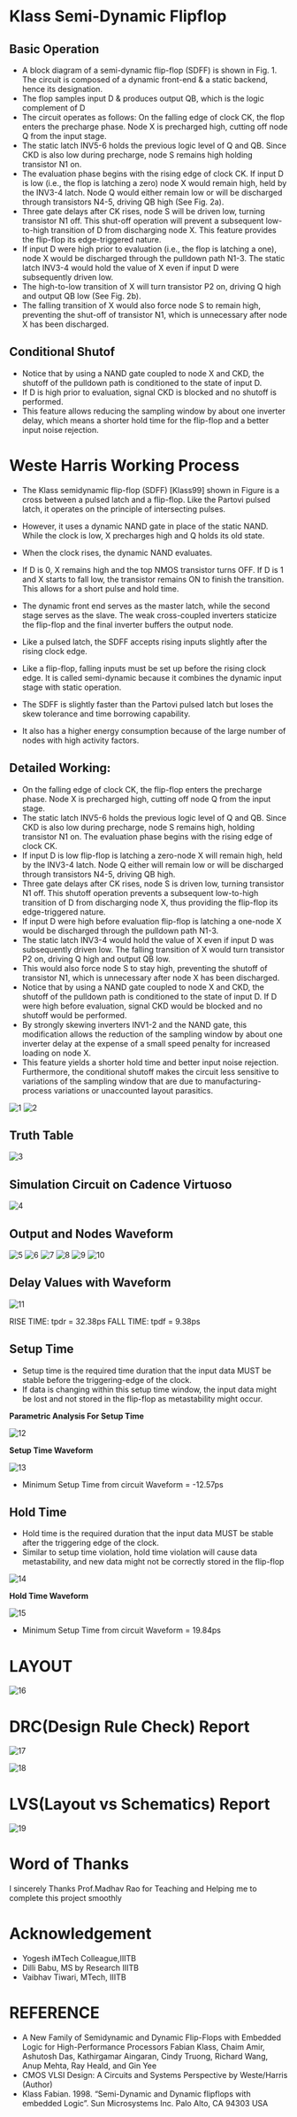 # Klass Semi-Dynamic Flipflop

## Basic Operation

* A block diagram of a semi-dynamic flip-flop (SDFF) is shown in Fig. 1. The circuit is composed of a dynamic front-end & a static backend, hence its designation. 
* The flop samples input D & produces output QB, which is the logic complement of D
* The circuit operates as follows: On the falling edge of clock CK, the flop enters the precharge phase. Node X is precharged high, cutting off node Q from the input stage. 
* The static latch INV5-6 holds the previous logic level of Q and QB. Since CKD is also low during precharge, node S remains high holding transistor N1 on. 
* The evaluation phase begins with the rising edge of clock CK. If input D is low (i.e., the flop is latching a zero) node X would remain high, held by the INV3-4 latch. 
Node Q would either remain low or will be discharged through transistors N4-5, driving QB high (See Fig. 2a). 
* Three gate delays after CK rises, node S will be driven low, turning transistor N1 off. This shut-off operation will 
prevent a subsequent low-to-high transition of D from discharging node X. This feature provides the flip-flop its edge-triggered nature.
* If input D were high prior to evaluation (i.e., the flop is latching a one), node X would be discharged through the pulldown path N1-3. The static latch INV3-4 
would hold the value of X even if input D were subsequently driven low. 
* The high-to-low transition of X will turn transistor P2 on, driving Q high and output QB low (See Fig. 2b). 
* The falling transition of X would also force node S to remain high, preventing the shut-off of transistor N1, which is unnecessary after node X has been discharged.

## Conditional Shutof

* Notice that by using a NAND gate coupled to node X and CKD, the shutoff of the pulldown path is conditioned to the state of input D. 
* If D is high prior to evaluation, signal CKD is blocked and no shutoff is performed.
* This feature allows reducing the sampling window by about one inverter delay, which means a shorter hold time for the flip-flop and a better input noise rejection.

# Weste Harris Working Process

* The Klass semidynamic flip-flop (SDFF) [Klass99] shown in Figure is a cross between a pulsed latch and a flip-flop. Like the Partovi pulsed latch, it operates on the
principle of intersecting pulses. 
* However, it uses a dynamic NAND gate in place of the static NAND. While the clock is low, X precharges high and Q holds its old state.
* When the clock rises, the dynamic NAND evaluates.
* If D is 0, X remains high and the top NMOS transistor turns OFF. If D is 1 and X starts to fall low, the transistor remains ON to finish the transition. This allows for a short pulse and hold time.
* The dynamic front end serves as the master latch, while the second stage serves as the slave. The weak cross-coupled inverters staticize the flip-flop and the final inverter buffers the output node.

* Like a pulsed latch, the SDFF accepts rising inputs slightly after the rising clock edge.
* Like a flip-flop, falling inputs must be set up before the rising clock edge. It is called semi-dynamic because it combines the dynamic input stage with static operation.
* The SDFF is slightly faster than the Partovi pulsed latch but loses the skew tolerance and time borrowing capability.
* It also has a higher energy consumption because of the large number of nodes with high activity factors.

## Detailed Working:

* On the falling edge of clock CK, the flip-flop enters the precharge phase. Node X is precharged high, cutting off node Q from the input stage.
* The static latch INV5-6 holds the previous logic level of Q and QB. Since CKD is also low during precharge, node S remains high, holding transistor N1 on. The evaluation phase begins with the rising edge of clock CK.
* If input D is low flip-flop is latching a zero-node X will remain high, held by the INV3-4 latch. Node Q either will remain low or will be discharged through transistors N4-5, driving QB high.
* Three gate delays after CK rises, node S is driven low, turning transistor N1 off. This shutoff operation prevents a subsequent low-to-high transition of D from discharging node X, thus providing the flip-flop its edge-triggered nature.
* If input D were high before evaluation flip-flop is latching a one-node X would be discharged through the pulldown path N1-3.
* The static latch INV3-4 would hold the value of X even if input D was subsequently driven low. The falling transition of X would turn transistor P2 on, driving Q high and output QB low.
* This would also force node S to stay high, preventing the shutoff of transistor N1, which is unnecessary after node X has been discharged.
* Notice that by using a NAND gate coupled to node X and CKD, the shutoff of the pulldown path is conditioned to the state of input D. If D were high before evaluation, signal CKD would be blocked and no shutoff would be performed.
* By strongly skewing inverters INV1-2 and the NAND gate, this modification allows the reduction of the sampling window by about one inverter delay at the expense of a small speed penalty for increased loading on node X.
* This feature yields a shorter hold time and better input noise rejection. Furthermore, the conditional shutoff makes the circuit less sensitive to variations of the sampling window that are due to manufacturing-process variations or unaccounted layout parasitics.

![1](https://github.com/SolankiPratikkumar/Layout-of-Klass-Semi-Dynamic-Flipflop/assets/140999250/b30a7524-5c76-4ba3-9822-cf42f0e2311c)
![2](https://github.com/SolankiPratikkumar/Layout-of-Klass-Semi-Dynamic-Flipflop/assets/140999250/93d17738-7c2b-42f9-a51f-afcc5f1c782b)

## Truth Table

![3](https://github.com/SolankiPratikkumar/Layout-of-Klass-Semi-Dynamic-Flipflop/assets/140999250/e8be75f0-2219-443b-8a50-7a69395a7c5c)

## Simulation Circuit on Cadence Virtuoso

![4](https://github.com/SolankiPratikkumar/Layout-of-Klass-Semi-Dynamic-Flipflop/assets/140999250/08b7a84a-2fef-40b3-b9b5-663d1cc7f562)

## Output and Nodes Waveform 

![5](https://github.com/SolankiPratikkumar/Layout-of-Klass-Semi-Dynamic-Flipflop/assets/140999250/d616079b-9804-499d-b1c3-acfaa5c2b6a0)
![6](https://github.com/SolankiPratikkumar/Layout-of-Klass-Semi-Dynamic-Flipflop/assets/140999250/4aaddcfa-6e9a-4dff-b63f-7262e307ae02)
![7](https://github.com/SolankiPratikkumar/Layout-of-Klass-Semi-Dynamic-Flipflop/assets/140999250/6fa1bee1-9549-4409-8431-3b8df131d373)
![8](https://github.com/SolankiPratikkumar/Layout-of-Klass-Semi-Dynamic-Flipflop/assets/140999250/1366b52b-3868-4265-9967-25a34da9f62f)
![9](https://github.com/SolankiPratikkumar/Layout-of-Klass-Semi-Dynamic-Flipflop/assets/140999250/bb223430-82bb-408a-b059-60f8d735a3f7)
![10](https://github.com/SolankiPratikkumar/Layout-of-Klass-Semi-Dynamic-Flipflop/assets/140999250/adc6ec7a-393b-426b-9050-1eb43f963a2c)

## Delay Values with Waveform

![11](https://github.com/SolankiPratikkumar/Layout-of-Klass-Semi-Dynamic-Flipflop/assets/140999250/5e847ec7-c51d-4ad8-9de1-e062f8c3956d)

RISE TIME: tpdr = 32.38ps
FALL TIME: tpdf = 9.38ps

## Setup Time

* Setup time is the required time duration that the input data MUST be stable before the triggering-edge of the clock.
* If data is changing within this setup time window, the input data might be lost and not stored in the flip-flop as metastability might occur.

**Parametric Analysis For Setup Time**

![12](https://github.com/SolankiPratikkumar/Layout-of-Klass-Semi-Dynamic-Flipflop/assets/140999250/921a18e6-8c28-4ca9-93c4-96e7bf5c0a98)

**Setup Time Waveform**

![13](https://github.com/SolankiPratikkumar/Layout-of-Klass-Semi-Dynamic-Flipflop/assets/140999250/605c5747-8cb1-4c14-aedf-7d0b9a6afd40)

* Minimum Setup Time from circuit Waveform = -12.57ps

## Hold Time

* Hold time is the required duration that the input data MUST be stable after the triggering edge of the clock.
* Similar to setup time violation, hold time violation will cause data metastability, and new data might not be correctly stored in the flip-flop

![14](https://github.com/SolankiPratikkumar/Layout-of-Klass-Semi-Dynamic-Flipflop/assets/140999250/1c1b0d64-4e6a-4234-8b1c-c9d329dbf63a)

**Hold Time Waveform**

![15](https://github.com/SolankiPratikkumar/Layout-of-Klass-Semi-Dynamic-Flipflop/assets/140999250/91466e18-fe3e-4e1a-9248-14ce79796d17)

* Minimum Setup Time from circuit Waveform = 19.84ps

# LAYOUT

![16](https://github.com/SolankiPratikkumar/Layout-of-Klass-Semi-Dynamic-Flipflop/assets/140999250/2da7318c-bd38-4ef3-81a3-aa094e6b7d7c)

# DRC(Design Rule Check) Report

![17](https://github.com/SolankiPratikkumar/Layout-of-Klass-Semi-Dynamic-Flipflop/assets/140999250/12a37292-c040-476f-92e0-497691e53e42)

![18](https://github.com/SolankiPratikkumar/Layout-of-Klass-Semi-Dynamic-Flipflop/assets/140999250/f193c73c-1552-43d4-81ba-f4f78419638b)

# LVS(Layout vs Schematics) Report

![19](https://github.com/SolankiPratikkumar/Layout-of-Klass-Semi-Dynamic-Flipflop/assets/140999250/628d8ab0-d2f0-4cfd-81de-c57bd5faa0db)

# Word of Thanks
I sincerely Thanks Prof.Madhav Rao for Teaching and Helping me to complete this project smoothly

# Acknowledgement

* Yogesh iMTech Colleague,IIITB
* Dilli Babu, MS by Research IIITB
* Vaibhav Tiwari, MTech, IIITB
  
# REFERENCE

* A New Family of Semidynamic and Dynamic Flip-Flops with Embedded Logic for High-Performance Processors Fabian Klass, Chaim Amir, Ashutosh Das, Kathirgamar Aingaran,
Cindy Truong, Richard Wang, Anup Mehta, Ray Heald, and Gin Yee
* CMOS VLSI Design: A Circuits and Systems Perspective by Weste/Harris (Author)
* Klass Fabian. 1998. “Semi-Dynamic and Dynamic flipflops with embedded Logic”. Sun Microsystems Inc. Palo Alto, CA 94303 USA
